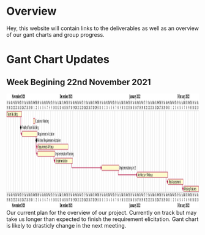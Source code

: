 # Overview
Hey, this website will contain links to the deliverables as well as an overview of our gant charts and group progress.

# Gant Chart Updates
## Week Begining 22nd November 2021
<img src="https://raw.githubusercontent.com/ENG1-GROUP18/ENG1-GROUP18.io/main/assets/26-11-2021_Gant Chart.svg" height="300">
Our current plan for the overview of our project. Currently on track but may take us longer than expected to finish the requirement elicitation. Gant chart is likely to drasticly change in the next meeting.  
